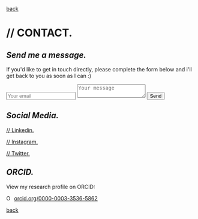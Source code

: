 
[back](./)


# // CONTACT. 

## _Send me a message._

If you'd like to get in touch directly, please complete the form below and i'll get back to you as soon as I can :)

<form id="contactform" method="POST" action="http://formspree.io/addemail@email.com">
    <input type="email" name="email" placeholder="Your email">
    <textarea name="message" placeholder="Your message"></textarea>
    <button type="submit">Send</button>
</form>

## _Social Media._

[// Linkedin.](https://uk.linkedin.com/in/brewsterben/)


[// Instagram.](https://www.instagram.com/BrewsterBen_/)


[// Twitter.](https://twitter.com/BenBrewster__/)


## _ORCID._
View my research profile on ORCID: 

<a href="https://orcid.org/0000-0003-3536-5862" target="orcid.widget" rel="noopener noreferrer" style="vertical-align:top;"><img src="https://orcid.org/sites/default/files/images/orcid_16x16.png" style="width:1em;margin-right:.5em;" alt="ORCID iD icon">orcid.org/0000-0003-3536-5862</a>


[back](./)

